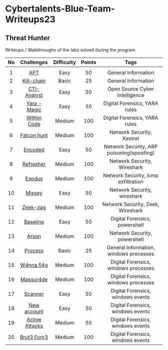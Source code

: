 # Cybertalents-Blue-Team-Writeups23
## Threat Hunter
Writeups / Walkthroughs of the labs solved during the program 

|No |   Challenges                   | Difficulty | Points |                        Tags                       |  
|:-:|:------------------------------:|:----------:|:------:|:-------------------------------------------------:|
|		|               |            |        |                                                   |
|	1	|[APT](./apt.md)                 |   Easy     |   50   |         General Information                      |
|	2	|[Kill-chain](./kill-chain.md)	 |   Basic    |   25   |               General Information          |
|	3	|[CTI-Analyst](./cti-analyst.md) |   Easy     |   50   |                   Open Source Cyber Intelligence            |
|	4	|[Yara - Magic](./yara-magic/yara-magic.md) |   Easy     |   50   |                Digital Forensics, YARA rules           | 
|	5	|[Within Code](./within-code/within-code.md) |   Medium   |   100  |       Digital Forensics, YARA rules     |    
|	6	|[Falcon hunt](./falcon-hunt/falcon-hunt.md) |   Medium   |   100  |          Network Security, Kestrel           |	
|	7	|[Encoded](./encoded/enc0ded.md)   	 |   Easy     |   50   |          Network Security, ARP poisoning(spoofing)         |
|	8	|[Refresher](./refresher/refresher.md)	   |   Medium   |   100  |             Network Security, Wireshark          | 
|	9 |[Exodus](./eXodus/eXodus.md) 		       |   Medium 	|   100  |          Network Security, icmp exfiltration          |
|	10|[Missey](./missey/missey.md)			     |   Easy     |   50   |       Network Security,     wireshark   |
|	11|[Zeek-zag](./zeek-zag/zeek-zag.md)			     |   Medium     |   100   |       Network Security, Zeek, Wireshark   |
|	12|[Baseline](./baseline/baseline.md)	     |   Easy     |   50   |    Digital Forensics, powershell          |
| 13|[Arson](./arson.md)    	       |   Medium   |   100  |         Network Security, powershell      |
|	14|[Process](./process.md)    	   |   Basic    |   25   |             General Information, windows processes       |
|	15|[W4nna fl4g](./w4nna-flag)			 |   Medium   |   100  |   Digital Forensics, windows processes        | 
|	16|[Masqur4de](./masqur4de.md)     |   Medium   |   100  |        Digital Forensics, windows processes                |
|	17|[Scanner](./scanner/scanner.md)    		 |   Easy     |   50   |       Digital Forensics, windows events      |
|	18|[New account](./new-account/new-account.md) |   Easy     |   50   |      Digital Forensics, windows events                 | 
|	19|[Active Attacks](./active-attacks.md) |   Medium     |   50   |       Digital Forensics, windows events                   |
|	20|[Brut3 Forc3](./brut3-forc3.md) |   Medium   |   100  |          Digital Forensics, windows events              |



